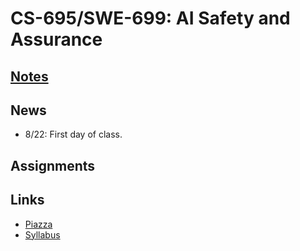 # CS-695/SWE-699: AI Safety and Assurance

## [Notes](docs/notes) 
## News
- 8/22: First day of class.
## Assignments


## Links

- [Piazza](https://piazza.com/class/llemlf4feis6yo)
- [Syllabus](docs/files/syllabus.pdf)
